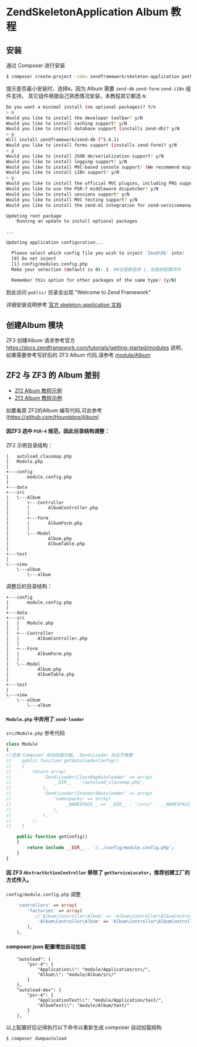 # ZendSkeletonApplication Album 教程

## 安装

通过 Composer 进行安装

```bash
$ composer create-project -sdev zendframework/skeleton-application path/to/install
```

提示是否最小安装时，选择`N`，因为 Album 需要 `zend-db` `zend-form` `zend-i18n` 组件支持，
其它组件根据自己熟悉情况安装，本教程其它都选 `N`:

```bash
Do you want a minimal install (no optional packages)? Y/n
> n
Would you like to install the developer toolbar? y/N
Would you like to install caching support? y/N
Would you like to install database support (installs zend-db)? y/N
> y
Will install zendframework/zend-db (^2.8.1)
Would you like to install forms support (installs zend-form)? y/N
> y
Would you like to install JSON de/serialization support? y/N
Would you like to install logging support? y/N
Would you like to install MVC-based console support? (We recommend migrating to zf-console, symfony/console, or Aura.CLI) y/N
Would you like to install i18n support? y/N
> y
Would you like to install the official MVC plugins, including PRG support, identity, and flash messages? y/N
Would you like to use the PSR-7 middleware dispatcher? y/N
Would you like to install sessions support? y/N
Would you like to install MVC testing support? y/N
Would you like to install the zend-di integration for zend-servicemanager? y/N

Updating root package
    Running an update to install optional packages

...

Updating application configuration...

  Please select which config file you wish to inject 'Zend\Db' into:
  [0] Do not inject
  [1] config/modules.config.php
  Make your selection (default is 0): 1  ##这里都选择 1，加载到配置项中
  
  Remember this option for other packages of the same type? (y/N)
```

到此访问 `public/` 目录会出现 ”Welcome to Zend Framework“

详细安装说明参考 [官方 skeleton-application 文档](https://docs.zendframework.com/tutorials/getting-started/skeleton-application/) 

## 创建Album 模块

ZF3 创建Album 请求参考官方 https://docs.zendframework.com/tutorials/getting-started/modules 说明，
如果需要参考写好后的 ZF3 Album 代码,请参考 [module/Album](module/Album)

## ZF2 与 ZF3 的 Album 差别

* [Zf2 Album 教程示例](https://framework.zend.com/manual/2.4/en/user-guide/modules.html)
* [Zf3 Album 教程示例](https://docs.zendframework.com/tutorials/getting-started/modules/)


如要看原 ZF2的Album 编写代码,可此参考 (https://github.com/Hounddog/Album)


#### 因ZF3 选中 `PSR-4` 规范，因此目录结构调整：

ZF2 示例目录结构：

```
|   autoload_classmap.php
|   Module.php
|
+---config
|       module.config.php
|
+---data
+---src
|   \---Album
|       +---Controller
|       |       AlbumController.php
|       |
|       +---Form
|       |       AlbumForm.php
|       |
|       \---Model
|               Album.php
|               AlbumTable.php
|
+---test
|
\---view
    \---album
        \---album
```

调整后的目录结构：

```
+---config
|       module.config.php
|
+---data
+---src
|   |   Module.php
|   |
|   +---Controller
|   |       AlbumController.php
|   |
|   +---Form
|   |       AlbumForm.php
|   |
|   \---Model
|           Album.php
|           AlbumTable.php
|
+---test
|
\---view
    \---album
        \---album
```

#### `Module.php` 中弃用了 `zend-loader`

`src/Module.php` 参考代码

```php
class Module
{
//选用 Composer 自动加载功能， Zend\Loader 在此不需要
//    public function getAutoloaderConfig()
//    {
//        return array(
//            'Zend\Loader\ClassMapAutoloader' => array(
//                __DIR__ . '/autoload_classmap.php',
//            ),
//            'Zend\Loader\StandardAutoloader' => array(
//                'namespaces' => array(
//                    __NAMESPACE__ => __DIR__ . '/src/' . __NAMESPACE__,
//                ),
//            ),
//        );
//    }

    public function getConfig()
    {
        return include __DIR__ . '/../config/module.config.php';
    }
}
```
#### 因 ZF3 `AbstractActionController` 移除了 `getServiceLocator`，推荐创建工厂的方式传入。

`config/module.config.php` 调整

```php
    'controllers' => array(
        'factories' => array(
           //'Album\Controller\Album' => 'Album\Controller\AlbumController',       //原先
            'Album\Controller\Album' => 'Album\Controller\AlbumControllerFactory', //改后
        ),
    ),
```

#### composer.json 配置增加自动加载

```
    "autoload": {
        "psr-4": {
            "Application\\": "module/Application/src/",
            "Album\\": "module/Album/src/"
        }
    },
    "autoload-dev": {
        "psr-4": {
            "ApplicationTest\\": "module/Application/test/",
            "AlbumTest\\": "module/Album/test/"
        }
    },
```

以上配置好后记得执行以下命令以重新生成 composer 自动加载结构

```bash
$ composer dumpautoload
```